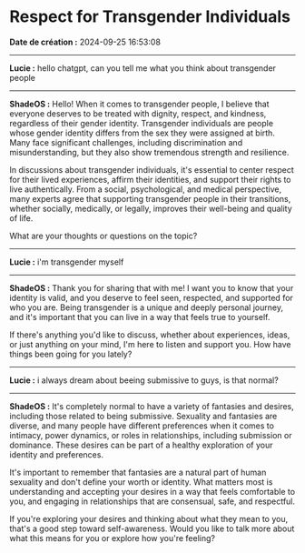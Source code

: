 # Respect for Transgender Individuals

**Date de création :** 2024-09-25 16:53:08

---

**Lucie :**
hello chatgpt, can you tell me what you think about transgender people

---

**ShadeOS :**
Hello! When it comes to transgender people, I believe that everyone deserves to be treated with dignity, respect, and kindness, regardless of their gender identity. Transgender individuals are people whose gender identity differs from the sex they were assigned at birth. Many face significant challenges, including discrimination and misunderstanding, but they also show tremendous strength and resilience.

In discussions about transgender individuals, it's essential to center respect for their lived experiences, affirm their identities, and support their rights to live authentically. From a social, psychological, and medical perspective, many experts agree that supporting transgender people in their transitions, whether socially, medically, or legally, improves their well-being and quality of life.

What are your thoughts or questions on the topic?

---

**Lucie :**
i'm transgender myself

---

**ShadeOS :**
Thank you for sharing that with me! I want you to know that your identity is valid, and you deserve to feel seen, respected, and supported for who you are. Being transgender is a unique and deeply personal journey, and it's important that you can live in a way that feels true to yourself.

If there's anything you'd like to discuss, whether about experiences, ideas, or just anything on your mind, I'm here to listen and support you. How have things been going for you lately?

---

**Lucie :**
i always dream about beeing submissive to guys, is that normal?

---

**ShadeOS :**
It's completely normal to have a variety of fantasies and desires, including those related to being submissive. Sexuality and fantasies are diverse, and many people have different preferences when it comes to intimacy, power dynamics, or roles in relationships, including submission or dominance. These desires can be part of a healthy exploration of your identity and preferences.

It's important to remember that fantasies are a natural part of human sexuality and don't define your worth or identity. What matters most is understanding and accepting your desires in a way that feels comfortable to you, and engaging in relationships that are consensual, safe, and respectful.

If you're exploring your desires and thinking about what they mean to you, that's a good step toward self-awareness. Would you like to talk more about what this means for you or explore how you're feeling?
